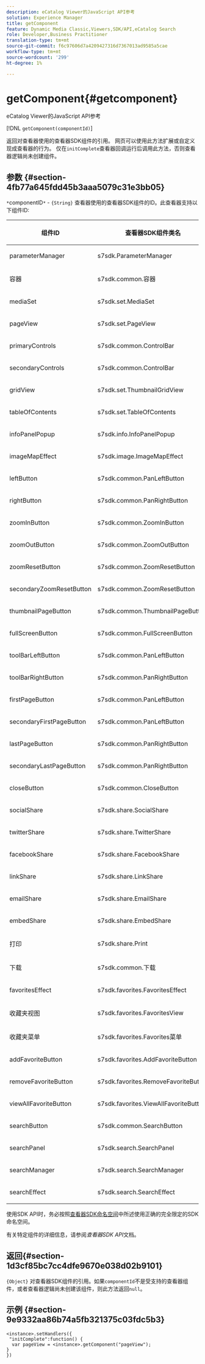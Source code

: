 ```yaml
---
description: eCatalog Viewer的JavaScript API参考
solution: Experience Manager
title: getComponent
feature: Dynamic Media Classic,Viewers,SDK/API,eCatalog Search
role: Developer,Business Practitioner
translation-type: tm+mt
source-git-commit: f6c97606d7a4209427316d7367013ad9585a5cae
workflow-type: tm+mt
source-wordcount: '299'
ht-degree: 1%

---
```



# getComponent{#getcomponent}

eCatalog Viewer的JavaScript API参考

[!DNL `getComponent(componentId)`]

返回对查看器使用的查看器SDK组件的引用。 网页可以使用此方法扩展或自定义现成查看器的行为。 仅在`initComplete`查看器回调运行后调用此方法，否则查看器逻辑尚未创建组件。

## 参数 {#section-4fb77a645fdd45b3aaa5079c31e3bb05}

`*`componentID`*` - `{String}` 查看器使用的查看器SDK组件的ID。此查看器支持以下组件ID:

<table id="table_7B5DD9303EF44ADD847B13FFEAD135D9"> 
 <thead> 
  <tr> 
   <th colname="col1" class="entry"> <p>组件ID </p> </th> 
   <th colname="col2" class="entry"> <p>查看器SDK组件类名 </p> </th> 
  </tr> 
 </thead>
 <tbody> 
  <tr> 
   <td colname="col1"> <p> <span class="codeph"> parameterManager  </span> </p> </td> 
   <td colname="col2"> <p> <span class="codeph"> s7sdk.ParameterManager  </span> </p> </td> 
  </tr> 
  <tr> 
   <td colname="col1"> <p> <span class="codeph"> 容器 </span> </p> </td> 
   <td colname="col2"> <p> <span class="codeph"> s7sdk.common.容器  </span> </p> </td> 
  </tr> 
  <tr> 
   <td colname="col1"> <p> <span class="codeph"> mediaSet  </span> </p> </td> 
   <td colname="col2"> <p> <span class="codeph"> s7sdk.set.MediaSet  </span> </p> </td> 
  </tr> 
  <tr> 
   <td colname="col1"> <p> <span class="codeph"> pageView  </span> </p> </td> 
   <td colname="col2"> <p> <span class="codeph"> s7sdk.set.PageView  </span> </p> </td> 
  </tr> 
  <tr> 
   <td colname="col1"> <p> <span class="codeph"> primaryControls  </span> </p> </td> 
   <td colname="col2"> <p> <span class="codeph"> s7sdk.common.ControlBar  </span> </p> </td> 
  </tr> 
  <tr> 
   <td colname="col1"> <p> <span class="codeph"> secondaryControls  </span> </p> </td> 
   <td colname="col2"> <p> <span class="codeph"> s7sdk.common.ControlBar  </span> </p> </td> 
  </tr> 
  <tr> 
   <td colname="col1"> <p> <span class="codeph"> gridView  </span> </p> </td> 
   <td colname="col2"> <p> <span class="codeph"> s7sdk.set.ThumbnailGridView  </span> </p> </td> 
  </tr> 
  <tr> 
   <td colname="col1"> <p> <span class="codeph"> tableOfContents  </span> </p> </td> 
   <td colname="col2"> <p> <span class="codeph"> s7sdk.set.TableOfContents  </span> </p> </td> 
  </tr> 
  <tr> 
   <td colname="col1"> <p> <span class="codeph"> infoPanelPopup  </span> </p> </td> 
   <td colname="col2"> <p> <span class="codeph"> s7sdk.info.InfoPanelPopup  </span> </p> </td> 
  </tr> 
  <tr> 
   <td colname="col1"> <p> <span class="codeph"> imageMapEffect  </span> </p> </td> 
   <td colname="col2"> <p> <span class="codeph"> s7sdk.image.ImageMapEffect  </span> </p> </td> 
  </tr> 
  <tr> 
   <td colname="col1"> <p> <span class="codeph"> leftButton  </span> </p> </td> 
   <td colname="col2"> <p> <span class="codeph"> s7sdk.common.PanLeftButton  </span> </p> </td> 
  </tr> 
  <tr> 
   <td colname="col1"> <p> <span class="codeph"> rightButton  </span> </p> </td> 
   <td colname="col2"> <p> <span class="codeph"> s7sdk.common.PanRightButton  </span> </p> </td> 
  </tr> 
  <tr> 
   <td colname="col1"> <p> <span class="codeph"> zoomInButton  </span> </p> </td> 
   <td colname="col2"> <p> <span class="codeph"> s7sdk.common.ZoomInButton  </span> </p> </td> 
  </tr> 
  <tr> 
   <td colname="col1"> <p> <span class="codeph"> zoomOutButton  </span> </p> </td> 
   <td colname="col2"> <p> <span class="codeph"> s7sdk.common.ZoomOutButton  </span> </p> </td> 
  </tr> 
  <tr> 
   <td colname="col1"> <p> <span class="codeph"> zoomResetButton  </span> </p> </td> 
   <td colname="col2"> <p> <span class="codeph"> s7sdk.common.ZoomResetButton  </span> </p> </td> 
  </tr> 
  <tr> 
   <td colname="col1"> <p> <span class="codeph"> secondaryZoomResetButton  </span> </p> </td> 
   <td colname="col2"> <p> <span class="codeph"> s7sdk.common.ZoomResetButton  </span> </p> </td> 
  </tr> 
  <tr> 
   <td colname="col1"> <p> <span class="codeph"> thumbnailPageButton  </span> </p> </td> 
   <td colname="col2"> <p> <span class="codeph"> s7sdk.common.ThumbnailPageButton  </span> </p> </td> 
  </tr> 
  <tr> 
   <td colname="col1"> <p> <span class="codeph"> fullScreenButton  </span> </p> </td> 
   <td colname="col2"> <p> <span class="codeph"> s7sdk.common.FullScreenButton  </span> </p> </td> 
  </tr> 
  <tr> 
   <td colname="col1"> <p> <span class="codeph"> toolBarLeftButton  </span> </p> </td> 
   <td colname="col2"> <p> <span class="codeph"> s7sdk.common.PanLeftButton  </span> </p> </td> 
  </tr> 
  <tr> 
   <td colname="col1"> <p> <span class="codeph"> toolBarRightButton  </span> </p> </td> 
   <td colname="col2"> <p> <span class="codeph"> s7sdk.common.PanRightButton  </span> </p> </td> 
  </tr> 
  <tr> 
   <td colname="col1"> <p> <span class="codeph"> firstPageButton  </span> </p> </td> 
   <td colname="col2"> <p> <span class="codeph"> s7sdk.common.PanLeftButton  </span> </p> </td> 
  </tr> 
  <tr> 
   <td colname="col1"> <p> <span class="codeph"> secondaryFirstPageButton  </span> </p> </td> 
   <td colname="col2"> <p> <span class="codeph"> s7sdk.common.PanLeftButton  </span> </p> </td> 
  </tr> 
  <tr> 
   <td colname="col1"> <p> <span class="codeph"> lastPageButton  </span> </p> </td> 
   <td colname="col2"> <p> <span class="codeph"> s7sdk.common.PanRightButton  </span> </p> </td> 
  </tr> 
  <tr> 
   <td colname="col1"> <p> <span class="codeph"> secondaryLastPageButton  </span> </p> </td> 
   <td colname="col2"> <p> <span class="codeph"> s7sdk.common.PanRightButton  </span> </p> </td> 
  </tr> 
  <tr> 
   <td colname="col1"> <p> <span class="codeph"> closeButton  </span> </p> </td> 
   <td colname="col2"> <p> <span class="codeph"> s7sdk.common.CloseButton  </span> </p> </td> 
  </tr> 
  <tr> 
   <td colname="col1"> <p> <span class="codeph"> socialShare  </span> </p> </td> 
   <td colname="col2"> <p> <span class="codeph"> s7sdk.share.SocialShare  </span> </p> </td> 
  </tr> 
  <tr> 
   <td colname="col1"> <p> <span class="codeph"> twitterShare  </span> </p> </td> 
   <td colname="col2"> <p> <span class="codeph"> s7sdk.share.TwitterShare  </span> </p> </td> 
  </tr> 
  <tr> 
   <td colname="col1"> <p> <span class="codeph"> facebookShare  </span> </p> </td> 
   <td colname="col2"> <p> <span class="codeph"> s7sdk.share.FacebookShare  </span> </p> </td> 
  </tr> 
  <tr> 
   <td colname="col1"> <p> <span class="codeph"> linkShare  </span> </p> </td> 
   <td colname="col2"> <p> <span class="codeph"> s7sdk.share.LinkShare  </span> </p> </td> 
  </tr> 
  <tr> 
   <td colname="col1"> <p> <span class="codeph"> emailShare  </span> </p> </td> 
   <td colname="col2"> <p> <span class="codeph"> s7sdk.share.EmailShare  </span> </p> </td> 
  </tr> 
  <tr> 
   <td colname="col1"> <p> <span class="codeph"> embedShare  </span> </p> </td> 
   <td colname="col2"> <p> <span class="codeph"> s7sdk.share.EmbedShare  </span> </p> </td> 
  </tr> 
  <tr> 
   <td colname="col1"> <p> <span class="codeph"> 打印 </span> </p> </td> 
   <td colname="col2"> <p> <span class="codeph"> s7sdk.share.Print  </span> </p> </td> 
  </tr> 
  <tr> 
   <td colname="col1"> <p> <span class="codeph"> 下载 </span> </p> </td> 
   <td colname="col2"> <p> <span class="codeph"> s7sdk.common.下载  </span> </p> </td> 
  </tr> 
  <tr> 
   <td colname="col1"> <p> <span class="codeph"> favoritesEffect  </span> </p> </td> 
   <td colname="col2"> <p> <span class="codeph"> s7sdk.favorites.FavoritesEffect  </span> </p> </td> 
  </tr> 
  <tr> 
   <td colname="col1"> <p> <span class="codeph"> 收藏夹视图  </span> </p> </td> 
   <td colname="col2"> <p> <span class="codeph"> s7sdk.favorites.FavoritesView  </span> </p> </td> 
  </tr> 
  <tr> 
   <td colname="col1"> <p> <span class="codeph"> 收藏夹菜单  </span> </p> </td> 
   <td colname="col2"> <p> <span class="codeph"> s7sdk.favorites.Favorites菜单  </span> </p> </td> 
  </tr> 
  <tr> 
   <td colname="col1"> <p> <span class="codeph"> addFavoriteButton  </span> </p> </td> 
   <td colname="col2"> <p> <span class="codeph"> s7sdk.favorites.AddFavoriteButton  </span> </p> </td> 
  </tr> 
  <tr> 
   <td colname="col1"> <p> <span class="codeph"> removeFavoriteButton  </span> </p> </td> 
   <td colname="col2"> <p> <span class="codeph"> s7sdk.favorites.RemoveFavoriteButton  </span> </p> </td> 
  </tr> 
  <tr> 
   <td colname="col1"> <p> <span class="codeph"> viewAllFavoriteButton  </span> </p> </td> 
   <td colname="col2"> <p> <span class="codeph"> s7sdk.favorites.ViewAllFavoriteButton  </span> </p> </td> 
  </tr> 
  <tr> 
   <td colname="col1"> <p> <span class="codeph"> searchButton  </span> </p> </td> 
   <td colname="col2"> <p> <span class="codeph"> s7sdk.common.SearchButton  </span> </p> </td> 
  </tr> 
  <tr> 
   <td colname="col1"> <p> <span class="codeph"> searchPanel  </span> </p> </td> 
   <td colname="col2"> <p> <span class="codeph"> s7sdk.search.SearchPanel  </span> </p> </td> 
  </tr> 
  <tr> 
   <td colname="col1"> <p> <span class="codeph"> searchManager  </span> </p> </td> 
   <td colname="col2"> <p> <span class="codeph"> s7sdk.search.SearchManager  </span> </p> </td> 
  </tr> 
  <tr> 
   <td colname="col1"> <p> <span class="codeph"> searchEffect  </span> </p> </td> 
   <td colname="col2"> <p> <span class="codeph"> s7sdk.search.SearchEffect  </span> </p> </td> 
  </tr> 
 </tbody> 
</table>

使用SDK API时，务必按照[查看器SDK命名空间](../../../c-html5-s7-aem-asset-viewers/c-html5-20-ecatalog-viewer-about/c-html5-20-ecatalog-html5-viewer-sdk-namespace.md#concept-16ce67bfbdc64ffc8fc7ad174f208f05)中所述使用正确的完全限定的SDK命名空间。

有关特定组件的详细信息，请参阅&#x200B;*查看器SDK API*&#x200B;文档。

## 返回{#section-1d3cf85bc7cc4dfe9670e038d02b9101}

`{Object}` 对查看器SDK组件的引用。如果`componentId`不是受支持的查看器组件，或者查看器逻辑尚未创建该组件，则此方法返回`null`。

## 示例 {#section-9e9332aa86b74a5fb321375c03fdc5b3}

```
<instance>.setHandlers({ 
 "initComplete":function() { 
  var pageView = <instance>.getComponent("pageView"); 
} 
})
```

